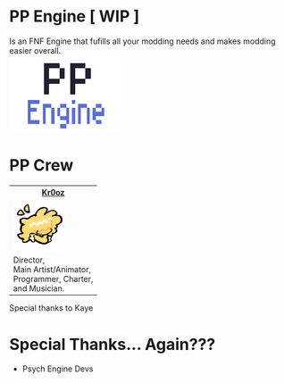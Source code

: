 # PP Engine [ WIP ]
Is an FNF Engine that fufills all your modding needs and makes modding easier overall. <br>
![PPengine.png](art/PPengine.png)

# PP Crew
<table style="width:90%">
  <tr>
    <th><a href="https://kr0oz.github.io/">Kr0oz</a></th>
  </tr>
  <tr>
    <td>
      <img src="art/Kr0oz.png" alt="Kr0oz" width="90" height="90">
    </td>
  </tr>
  <tr>
    <td>Director,<br> Main Artist/Animator,<br>
      Programmer, Charter,<br>
      and Musician.</td>
  </tr>
</table>
Special thanks to Kaye

# Special Thanks... Again???
- Psych Engine Devs
